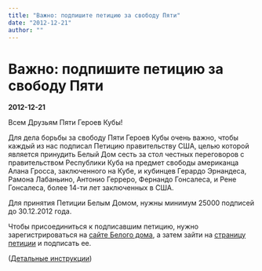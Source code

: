 ```yaml
---
title: "Важно: подпишите петицию за свободу Пяти"
date: "2012-12-21"
author: ""
---
```


# Важно: подпишите петицию за свободу Пяти

**2012-12-21** 

Всем Друзьям Пяти Героев Кубы!

Для дела борьбы за свободу Пяти Героев Кубы очень важно, чтобы каждый из нас подписал Петицию правительству США, целью которой является принудить Белый Дом сесть за стол честных переговоров с правительством Республики Куба на предмет свободы американца Алана Гросса, заключенного на Кубе, и кубинцев Герардо Эрнандеса, Рамона Лабаньино, Антонио Герреро, Фернандо Гонсалеса, и Рене Гонсалеса, более 14-ти лет заключенных в США.

Для принятия Петиции Белым Домом, нужны минимум 25000 подписей до 30.12.2012 года.

Чтобы присоединиться к подписавшим петицию, нужно зарегистрироваться на [сайте Белого дома](https://petitions.whitehouse.gov/), а затем зайти на [страницу петиции](http://1.usa.gov/TyOtlG) и подписать ее.

([Детальные инструкции](http://five.in.ua/solidarity/petition_USA/))